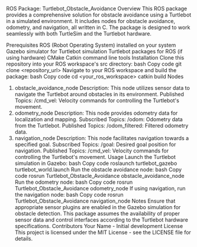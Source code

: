 ROS Package: Turtlebot_Obstacle_Avoidance
Overview
This ROS package provides a comprehensive solution for obstacle avoidance using a Turtlebot in a simulated environment. It includes nodes for obstacle avoidance, odometry, and navigation, all written in C. The package is designed to work seamlessly with both TurtleSim and the Turtlebot hardware.

Prerequisites
ROS (Robot Operating System) installed on your system
Gazebo simulator for Turtlebot simulation
Turtlebot packages for ROS (if using hardware)
CMake
Catkin command line tools
Installation
Clone this repository into your ROS workspace's src directory:
bash
Copy code
git clone <repository_url>
Navigate to your ROS workspace and build the package:
bash
Copy code
cd <your_ros_workspace>
catkin build
Nodes
1. obstacle_avoidance_node
Description: This node utilizes sensor data to navigate the Turtlebot around obstacles in its environment.
Published Topics:
/cmd_vel: Velocity commands for controlling the Turtlebot's movement.
2. odometry_node
Description: This node provides odometry data for localization and mapping.
Subscribed Topics:
/odom: Odometry data from the Turtlebot.
Published Topics:
/odom_filtered: Filtered odometry data.
3. navigation_node
Description: This node facilitates navigation towards a specified goal.
Subscribed Topics:
/goal: Desired goal position for navigation.
Published Topics:
/cmd_vel: Velocity commands for controlling the Turtlebot's movement.
Usage
Launch the Turtlebot simulation in Gazebo:
bash
Copy code
roslaunch turtlebot_gazebo turtlebot_world.launch
Run the obstacle avoidance node:
bash
Copy code
rosrun Turtlebot_Obstacle_Avoidance obstacle_avoidance_node
Run the odometry node:
bash
Copy code
rosrun Turtlebot_Obstacle_Avoidance odometry_node
If using navigation, run the navigation node:
bash
Copy code
rosrun Turtlebot_Obstacle_Avoidance navigation_node
Notes
Ensure that appropriate sensor plugins are enabled in the Gazebo simulation for obstacle detection.
This package assumes the availability of proper sensor data and control interfaces according to the Turtlebot hardware specifications.
Contributors
Your Name - Initial development
License
This project is licensed under the MIT License - see the LICENSE file for details.
